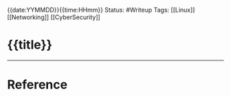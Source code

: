 {{date:YYMMDD}}{{time:HHmm}}
	Status: #Writeup
		Tags: [[Linux]] [[Networking]] [[CyberSecurity]] 

# {{title}}


---
# Reference